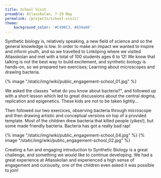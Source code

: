 ```yaml
---
title: School Visit
preamble: Atlasskolan, 7-19 May
permalink: /projects/school-visit/
theme:
    background_color: '#C498C3, #834a60'
---
```


Synthetic biology is, relatively speaking, a new field of science and so the general knowledge is low. In order to make an impact we wanted to inspire and inform youth, and so we travelled to Linköping where we visited Atlasskolan and met with a total of 100 students ages 6 to 12! We know that talking is not the best way to build excitement, and synthetic biology is hands-on, so we prepared two exercises; Learning about microscopes and drawing bacteria.

{% image "/static/img/wiki/public_engagement-school_01.jpg"  %}

We asked the classes "what do you know about bacteria?", and followed up with a short lesson which led to great discussions about the central dogma, replication and epigenetics. These kids are not to be taken lightly…

Then followed our two exercices, observing bacteria through microscope and then drawing artistic and conceptual versions on top of a provided template. Most of the children drew bacteria that killed people (yikes!), but some made friendly bacteria. Bacteria has got a really bad rap!

{% image "/static/img/wiki/public_engagement-school_04.jpg"  %} {% image "/static/img/wiki/public_engagement-school_02.jpg"  %}

Creating a fun and engaging introduction to Synthetic Biology is a great challenge, and something we would like to continue developing. We had a great experience at Atlasskolan and experienced a high sense of engagement and curiousity, one of the children even asked it was possible to join!
